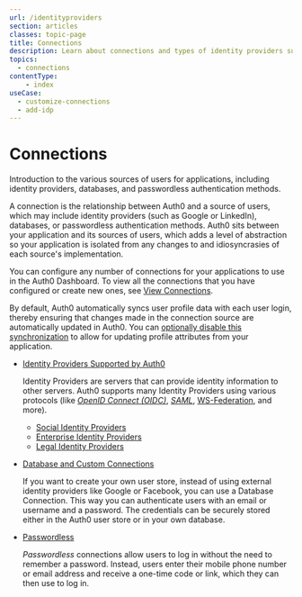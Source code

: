 ```yaml
---
url: /identityproviders
section: articles
classes: topic-page
title: Connections
description: Learn about connections and types of identity providers supported by Auth0.
topics:
  - connections
contentType: 
    - index
useCase:
  - customize-connections
  - add-idp
---
```

<div class="topic-page-header">
  <div data-name="example" class="topic-page-badge"></div>
  <h1>Connections</h1>
  <p>Introduction to the various sources of users for applications, including identity providers, databases, and passwordless authentication methods.</p>
</div>

A connection is the relationship between Auth0 and a source of users, which may include identity providers (such as Google or LinkedIn), databases, or passwordless authentication methods. Auth0 sits between your application and its sources of users, which adds a level of abstraction so your application is isolated from any changes to and idiosyncrasies of each source's implementation.

You can configure any number of connections for your applications to use in the Auth0 Dashboard. To view all the connections that you have configured or create new ones, see [View Connections](/dashboard/guides/connections/view-connections).

By default, Auth0 automatically syncs user profile data with each user login, thereby ensuring that changes made in the connection source are automatically updated in Auth0. You can [optionally disable this synchronization](/dashboard/guides/connections/configure-connection-sync) to allow for updating profile attributes from your application.

<ul class="topic-links">
  <li>
    <i class="icon icon-budicon-715"></i><a href="/connections/identity-providers-social">Identity Providers Supported by Auth0</a>

Identity Providers are servers that can provide identity information to other servers. Auth0 supports many Identity Providers using various protocols (like <dfn data-key="openid">[OpenID Connect (OIDC)](/protocols/oidc)</dfn>, <dfn data-key="security-assertion-markup-language">[SAML](/protocols/saml)</dfn>, [WS-Federation](/protocols/ws-fed), and more).
    <ul>
      <li>
        <i class="icon icon-budicon-695"></i><a href="/connections/identity-providers-social">Social Identity Providers</a>
      </li>
      <li>
        <i class="icon icon-budicon-695"></i><a href="/connections/identity-providers-enterprise">Enterprise Identity Providers</a>
      </li>
      <li>
        <i class="icon icon-budicon-695"></i><a href="/connections/identity-providers-legal">Legal Identity Providers</a>
      </li>
    </ul>
  </li>
  <li>
      <i class="icon icon-budicon-715"></i><a href="/connections/database">Database and Custom Connections</a>

If you want to create your own user store, instead of using external identity providers like Google or Facebook, you can use a Database Connection. This way you can authenticate users with an email or username and a password. The credentials can be securely stored either in the Auth0 user store or in your own database.
  </li>
  <li>
      <i class="icon icon-budicon-715"></i><a href="/connections/passwordless">Passwordless</a>

<dfn data-key="passwordless">Passwordless</dfn> connections allow users to log in without the need to remember a password. Instead, users enter their mobile phone number or email address and receive a one-time code or link, which they can then use to log in.
  </li>
</ul>